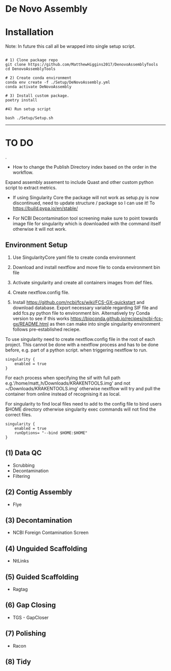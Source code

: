 # De Novo Assembly


# Installation

Note: In future this call all be wrapped into single setup script.

```

# 1) Clone package repo 
git clone https://github.com/MatthewHiggins2017/DenovoAssemblyTools
cd DenovoAssemblyTools

# 2) Create conda environment
conda env create -f ./Setup/DeNovoAssembly.yml
conda activate DeNovoAssembly

# 3) Install custom package. 
poetry install 

#4) Run setup script

bash ./Setup/Setup.sh

```





---------------------------------------------------------------------------------



# TO DO 
.

- How to change the Publish Directory index based on the order in the workflow. 

Expand assembly assement to include Quast and other custom python script to extract metrics. 

- If using Singularity Core the package will not work as setup.py is now discontinued, need to update structure / package so I can use it! To https://build.pypa.io/en/stable/

- For NCBI Decontamination tool screening make sure to point towards image file for singularity which is downloaded with the command itself otherwise it will not work.

## Environment Setup 


1) Use SingularityCore yaml file to create conda environment 

2) Download and install nextflow and move file to conda environment bin file 

3) Activate singularity and create all containers images from def files. 

4) Create nextflow.config file. 

5) Install https://github.com/ncbi/fcs/wiki/FCS-GX-quickstart and download database. Export necessary variable regarding SIF file and add fcs.py python file to environment bin. Alternatively try Conda version to see if this works https://bioconda.github.io/recipes/ncbi-fcs-gx/README.html as then can make into single singularity environment follows pre-established reciepe.  



To use singularity need to create nextflow.config file 
in the root of each project. This cannot be done with a nextflow 
process and has to be done before, e.g. part of a python script.
when triggering nextflow to run. 

```
singularity {
    enabled = true
}
```

For each process when specifying the sif with full path e.g.'/home/matt_h/Downloads/KRAKENTOOLS.img' and not ~/Downloads/KRAKENTOOLS.img' otherwise nextflow will try and pull the container from online instead of recognising it as local. 


For singularity to find local files need to add to the config file to bind users $HOME directory otherwise singularity exec commands will not find the correct files. 

```
singularity {
    enabled = true
    runOptions= "--bind $HOME:$HOME"
}
```


## (1) Data QC

* Scrubbing
* Decontamination
* Filtering

## (2) Contig Assembly

* Flye


## (3) Decontamination

* NCBI Foreign Contamination Screen

## (4) Unguided Scaffolding 

* NtLinks

## (5) Guided Scaffolding 

* Ragtag 

## (6) Gap Closing

* TGS - GapCloser 

## (7) Polishing 

* Racon

## (8) Tidy 


